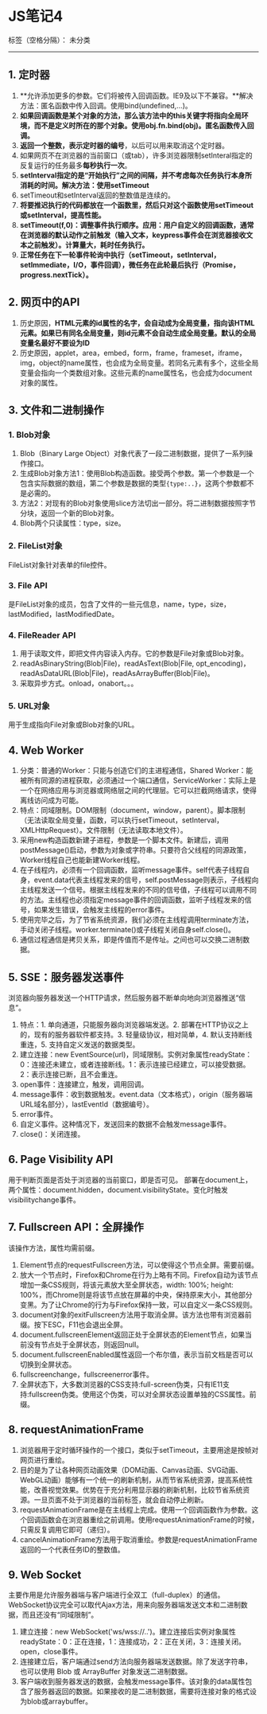 ﻿# JS笔记4

标签（空格分隔）： 未分类

---

## 1. 定时器
1. **允许添加更多的参数。它们将被传入回调函数。IE9及以下不兼容。**解决方法：匿名函数中传入回调。使用bind(undefined,...)。
2. **如果回调函数是某个对象的方法，那么该方法中的this关键字将指向全局环境，而不是定义时所在的那个对象。使用obj.fn.bind(obj)。匿名函数传入回调。**
3. **返回一个整数，表示定时器的编号**，以后可以用来取消这个定时器。
4. 如果网页不在浏览器的当前窗口（或tab），许多浏览器限制setInteral指定的反复运行的任务最多**每秒执行一次**。
5. **setInterval指定的是“开始执行”之间的间隔，并不考虑每次任务执行本身所消耗的时间。解决方法：使用setTimeout**
6. setTimeout和setInterval返回的整数值是连续的。
7. **将要推迟执行的代码都放在一个函数里，然后只对这个函数使用setTimeout或setInterval，提高性能。**
8. **setTimeout(f,0)：调整事件执行顺序。应用：用户自定义的回调函数，通常在浏览器的默认动作之前触发（输入文本，keypress事件会在浏览器接收文本之前触发）。计算量大，耗时任务执行。**
9. **正常任务在下一轮事件轮询中执行（setTimeout，setInterval，setImmediate，I/O，事件回调），微任务在此轮最后执行（Promise，progress.nextTick）。**

## 2. 网页中的API
1. 历史原因，**HTML元素的id属性的名字，会自动成为全局变量，指向该HTML元素。如果已有同名全局变量，则id元素不会自动生成全局变量。默认的全局变量名最好不要设为ID**
2. 历史原因，applet，area，embed，form，frame，frameset，iframe，img，object的name属性，也会成为全局变量。若同名元素有多个，这些全局变量会指向一个类数组对象。这些元素的name属性名，也会成为document对象的属性。

## 3. 文件和二进制操作
### 1. Blob对象
1. Blob（Binary Large Object）对象代表了一段二进制数据，提供了一系列操作接口。
2. 生成Blob对象方法1：使用Blob构造函数。接受两个参数。第一个参数是一个包含实际数据的数组，第二个参数是数据的类型`{type:..}`，这两个参数都不是必需的。
3. 方法2：对现有的Blob对象使用slice方法切出一部分。将二进制数据按照字节分块，返回一个新的Blob对象。
4. Blob两个只读属性：type，size。

### 2. FileList对象
FileList对象针对表单的file控件。
### 3. File API
是FileList对象的成员，包含了文件的一些元信息，name，type，size，lastModified，lastModifiedDate。
### 4. FileReader API
1. 用于读取文件，即把文件内容读入内存。它的参数是File对象或Blob对象。
2. readAsBinaryString(Blob|File)，readAsText(Blob|File, opt_encoding)，readAsDataURL(Blob|File)，readAsArrayBuffer(Blob|File)。
3. 采取异步方式。onload，onabort。。。

### 5. URL对象
用于生成指向File对象或Blob对象的URL。

## 4. Web Worker
1. 分类：普通的Worker：只能与创造它们的主进程通信，Shared Worker：能被所有同源的进程获取，必须通过一个端口通信，ServiceWorker：实际上是一个在网络应用与浏览器或网络层之间的代理层。它可以拦截网络请求，使得离线访问成为可能。
2. 特点：同域限制。DOM限制（document，window，parent）。脚本限制（无法读取全局变量，函数，可以执行setTimeout，setInterval，XMLHttpRequest）。文件限制（无法读取本地文件）。
3. 采用new构造函数新建子进程，参数是一个脚本文件。新建后，调用postMessage()启动，参数为对象或字符串。只要符合父线程的同源政策，Worker线程自己也能新建Worker线程。
4. 在子线程内，必须有一个回调函数，监听message事件。self代表子线程自身，event.data代表主线程发来的信号，self.postMessage则表示，子线程向主线程发送一个信号。根据主线程发来的不同的信号值，子线程可以调用不同的方法。主线程也必须指定message事件的回调函数，监听子线程发来的信号，如果发生错误，会触发主线程的error事件。
5. 使用完毕之后，为了节省系统资源，我们必须在主线程调用terminate方法，手动关闭子线程。worker.terminate()或子线程关闭自身self.close()。
6. 通信过程通信是拷贝关系，即是传值而不是传址。之间也可以交换二进制数据。

## 5. SSE：服务器发送事件
浏览器向服务器发送一个HTTP请求，然后服务器不断单向地向浏览器推送“信息”。
1. 特点：1. 单向通道，只能服务器向浏览器端发送。2. 部署在HTTP协议之上的，现有的服务器软件都支持。3. 轻量级协议，相对简单，4. 默认支持断线重连，5. 支持自定义发送的数据类型。
2. 建立连接：new EventSource(url)，同域限制。实例对象属性readyState：0：连接还未建立，或者连接断线。1：表示连接已经建立，可以接受数据。2：表示连接已断，且不会重连。
3. open事件：连接建立，触发，调用回调。
4. message事件：收到数据触发。event.data（文本格式），origin（服务器端URL域名部分），lastEventId（数据编号）。
5. error事件。
6. 自定义事件。这种情况下，发送回来的数据不会触发message事件。
7. close()：关闭连接。

## 6. Page Visibility API
用于判断页面是否处于浏览器的当前窗口，即是否可见。
部署在document上，两个属性：document.hidden，document.visibilityState。变化时触发visibilitychange事件。

## 7. Fullscreen API：全屏操作
该操作方法，属性均需前缀。
1. Element节点的requestFullscreen方法，可以使得这个节点全屏。需要前缀。
2. 放大一个节点时，Firefox和Chrome在行为上略有不同。Firefox自动为该节点增加一条CSS规则，将该元素放大至全屏状态，width: 100%; height: 100%，而Chrome则是将该节点放在屏幕的中央，保持原来大小，其他部分变黑。为了让Chrome的行为与Firefox保持一致，可以自定义一条CSS规则。
3. document对象的exitFullscreen方法用于取消全屏。该方法也带有浏览器前缀。按下ESC，F11也会退出全屏。
4. document.fullscreenElement返回正处于全屏状态的Element节点，如果当前没有节点处于全屏状态，则返回null。
5. document.fullscreenEnabled属性返回一个布尔值，表示当前文档是否可以切换到全屏状态。
6. fullscreenchange，fullscreenerror事件。
7. 全屏状态下，大多数浏览器的CSS支持:full-screen伪类，只有IE11支持:fullscreen伪类。使用这个伪类，可以对全屏状态设置单独的CSS属性。前缀。

## 8. requestAnimationFrame
1. 浏览器用于定时循环操作的一个接口，类似于setTimeout，主要用途是按帧对网页进行重绘。
2. 目的是为了让各种网页动画效果（DOM动画、Canvas动画、SVG动画、WebGL动画）能够有一个统一的刷新机制，从而节省系统资源，提高系统性能，改善视觉效果。优势在于充分利用显示器的刷新机制，比较节省系统资源。一旦页面不处于浏览器的当前标签，就会自动停止刷新。
3. requestAnimationFrame是在主线程上完成。使用一个回调函数作为参数。这个回调函数会在浏览器重绘之前调用。使用requestAnimationFrame的时候，只需反复调用它即可（递归）。
4. cancelAnimationFrame方法用于取消重绘。参数是requestAnimationFrame返回的一个代表任务ID的整数值。

## 9. Web Socket
主要作用是允许服务器端与客户端进行全双工（full-duplex）的通信。WebSocket协议完全可以取代Ajax方法，用来向服务器端发送文本和二进制数据，而且还没有“同域限制”。
1. 建立连接：new WebSocket('ws/wss://..')。建立连接后实例对象属性readyState：0：正在连接，1：连接成功，2：正在关闭，3：连接关闭。open，close事件。
2. 连接建立后，客户端通过send方法向服务器端发送数据。除了发送字符串，也可以使用 Blob 或 ArrayBuffer 对象发送二进制数据。
3. 客户端收到服务器发送的数据，会触发message事件。该对象的data属性包含了服务器返回的数据。如果接收的是二进制数据，需要将连接对象的格式设为blob或arraybuffer。